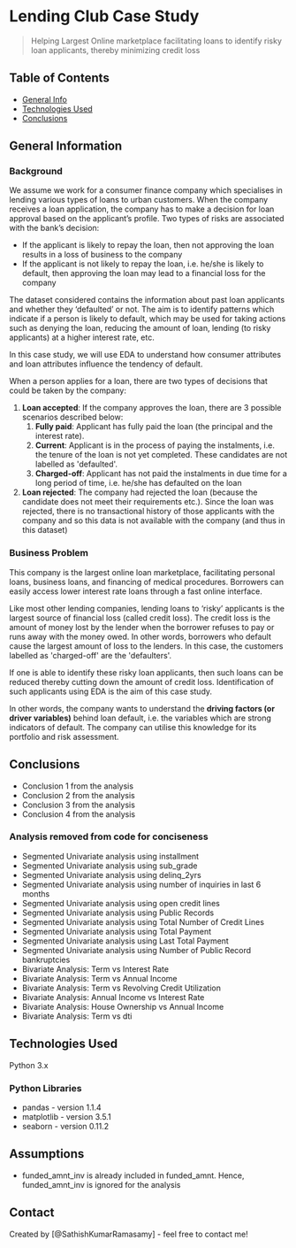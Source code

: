 # Lending Club Case Study
> Helping Largest Online marketplace facilitating loans to identify risky loan applicants, thereby minimizing credit loss


## Table of Contents
* [General Info](#general-information)
* [Technologies Used](#technologies-used)
* [Conclusions](#conclusions)

## General Information
### Background
We assume we work for a consumer finance company which specialises in lending various types of loans to urban customers. When the company receives a loan application, the company has to make a decision for loan approval based on the applicant’s profile. Two types of risks are associated with the bank’s decision:
- If the applicant is likely to repay the loan, then not approving the loan results in a loss of business to the company
- If the applicant is not likely to repay the loan, i.e. he/she is likely to default, then approving the loan may lead to a financial loss for the company


The dataset considered contains the information about past loan applicants and whether they ‘defaulted’ or not. The aim is to identify patterns which indicate if a person is likely to default, which may be used for taking actions such as denying the loan, reducing the amount of loan, lending (to risky applicants) at a higher interest rate, etc.

 
In this case study, we will use EDA to understand how consumer attributes and loan attributes influence the tendency of default.

When a person applies for a loan, there are two types of decisions that could be taken by the company:
1. **Loan accepted**: If the company approves the loan, there are 3 possible scenarios described below:
    1. **Fully paid**: Applicant has fully paid the loan (the principal and the interest rate).
    2. **Current**: Applicant is in the process of paying the instalments, i.e. the tenure of the loan is not yet completed. These candidates are not labelled as 'defaulted'.
    3. **Charged-off**: Applicant has not paid the instalments in due time for a long period of time, i.e. he/she has defaulted on the loan 
2. **Loan rejected**: The company had rejected the loan (because the candidate does not meet their requirements etc.). Since the loan was rejected, there is no transactional history of those applicants with the company and so this data is not available with the company (and thus in this dataset)

### Business Problem

This company is the largest online loan marketplace, facilitating personal loans, business loans, and financing of medical procedures. Borrowers can easily access lower interest rate loans through a fast online interface. 

Like most other lending companies, lending loans to ‘risky’ applicants is the largest source of financial loss (called credit loss). The credit loss is the amount of money lost by the lender when the borrower refuses to pay or runs away with the money owed. In other words, borrowers who default cause the largest amount of loss to the lenders. In this case, the customers labelled as 'charged-off' are the 'defaulters'. 

If one is able to identify these risky loan applicants, then such loans can be reduced thereby cutting down the amount of credit loss. Identification of such applicants using EDA is the aim of this case study.

In other words, the company wants to understand the **driving factors (or driver variables)** behind loan default, i.e. the variables which are strong indicators of default.  The company can utilise this knowledge for its portfolio and risk assessment. 


## Conclusions
- Conclusion 1 from the analysis
- Conclusion 2 from the analysis
- Conclusion 3 from the analysis
- Conclusion 4 from the analysis

### Analysis removed from code for conciseness
- Segmented Univariate analysis using installment
- Segmented Univariate analysis using sub_grade
- Segmented Univariate analysis using delinq_2yrs
- Segmented Univariate analysis using number of inquiries in last 6 months
- Segmented Univariate analysis using open credit lines
- Segmented Univariate analysis using Public Records
- Segmented Univariate analysis using Total Number of Credit Lines
- Segmented Univariate analysis using Total Payment
- Segmented Univariate analysis using Last Total Payment
- Segmented Univariate analysis using Number of Public Record bankruptcies
- Bivariate Analysis: Term vs Interest Rate
- Bivariate Analysis: Term vs Annual Income
- Bivariate Analysis: Term vs Revolving Credit Utilization
- Bivariate Analysis: Annual Income vs Interest Rate
- Bivariate Analysis: House Ownership vs Annual Income
- Bivariate Analysis: Term vs dti


## Technologies Used
 
Python 3.x

### Python Libraries
- pandas - version 1.1.4
- matplotlib - version 3.5.1
- seaborn - version 0.11.2

## Assumptions
- funded_amnt_inv is already included in funded_amnt. Hence, funded_amnt_inv is ignored for the analysis


## Contact
Created by [@SathishKumarRamasamy] - feel free to contact me!
